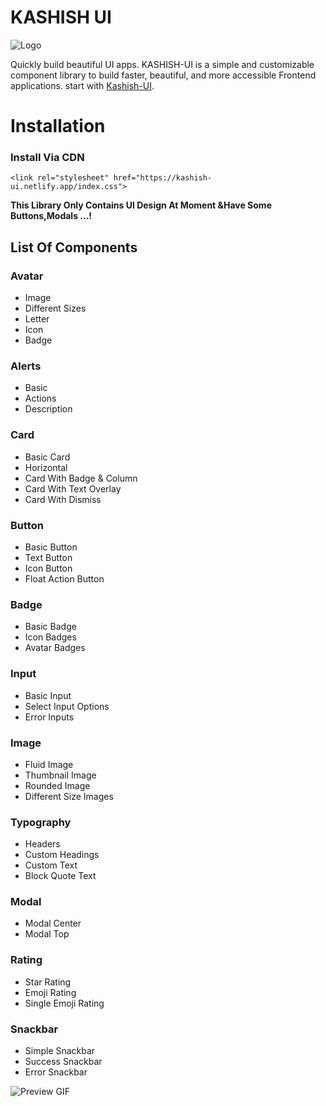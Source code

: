 # KASHISH UI

![Logo](https://kashish-ui.netlify.app/Resources/Flash=Dark.svg)

Quickly build beautiful UI apps. KASHISH-UI is a simple and customizable component library to build faster, beautiful, and more accessible Frontend applications.
start with [Kashish-UI](https://kashish-ui.netlify.app/).

# Installation

### Install Via CDN

    <link rel="stylesheet" href="https://kashish-ui.netlify.app/index.css">

**This Library Only Contains UI Design At Moment &Have Some Buttons,Modals ...!**

## List Of Components

### Avatar

- Image
- Different Sizes
- Letter
- Icon
- Badge

### Alerts

- Basic
- Actions
- Description

### Card

- Basic Card
- Horizontal
- Card With Badge & Column
- Card With Text Overlay
- Card With Dismiss

### Button

- Basic Button
- Text Button
- Icon Button
- Float Action Button

### Badge

- Basic Badge
- Icon Badges
- Avatar Badges

### Input

- Basic Input
- Select Input Options
- Error Inputs

### Image

- Fluid Image
- Thumbnail Image
- Rounded Image
- Different Size Images

### Typography

- Headers
- Custom Headings
- Custom Text
- Block Quote Text

### Modal

- Modal Center
- Modal Top

### Rating

- Star Rating
- Emoji Rating
- Single Emoji Rating

### Snackbar

- Simple Snackbar
- Success Snackbar
- Error Snackbar

![Preview GIF](https://i.ibb.co/TrtHgW7/ezgif-com-gif-maker.gif)
